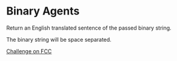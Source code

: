 # Binary Agents


Return an English translated sentence of the passed binary string.

The binary string will be space separated.



[Challenge on FCC](https://www.freecodecamp.com/challenges/binary-agents)

